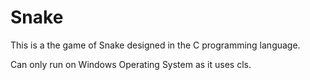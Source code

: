 # Snake

This is a the game of Snake designed in the C programming language.

Can only run on Windows Operating System as it uses cls.

